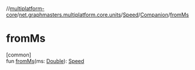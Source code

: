 //[multiplatform-core](../../../../index.md)/[net.graphmasters.multiplatform.core.units](../../index.md)/[Speed](../index.md)/[Companion](index.md)/[fromMs](from-ms.md)

# fromMs

[common]\
fun [fromMs](from-ms.md)(ms: [Double](https://kotlinlang.org/api/latest/jvm/stdlib/kotlin/-double/index.html)): [Speed](../index.md)
